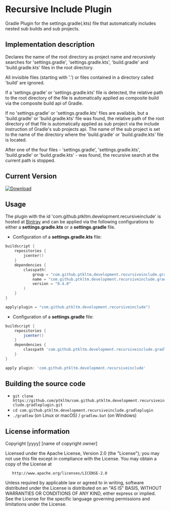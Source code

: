 # Recursive Include Plugin

Gradle Plugin for the settings.gradle(.kts) file that automatically includes nested sub builds and sub projects.

## Implementation description

Declares the name of the root directory as project name and recursively searches for 'settings.gradle',
'settings.gradle.kts', 'build.gradle' and 'build.gradle.kts' files in the root directory.

All invisible files (starting with '.') or files contained in a directory called 'build'
are ignored.

If a 'settings.gradle' or 'settings.gradle.kts' file is detected, the relative path to the
root directory of the file is automatically applied as composite build via the composite build api of Gradle.

If no 'settings.gradle' or 'settings.gradle.kts' files are available, but a 'build.gradle'
or 'build.gradle.kts' file was found, the relative path of the root directory of that file
is automatically applied as sub project via the include instruction of Gradle's sub projects api.
The name of the sub project is set to the name of the directory where the 'build.gradle' or 'build.gradle.kts'
file is located.

After one of the four files - 'settings.gradle', 'settings.gradle.kts', 'build.gradle' or
'build.gradle.kts' - was found, the recursive search at the current path is stopped.

## Current Version

[ ![Download](https://api.bintray.com/packages/ptkltm/com.github.ptkltm.development/com.github.ptkltm.development.recursiveinclude.gradleplugin/images/download.svg?version=0.4.0) ](https://bintray.com/ptkltm/com.github.ptkltm.development/com.github.ptkltm.development.recursiveinclude.gradleplugin/0.4.0/link)

## Usage

The plugin with the id 'com.github.ptkltm.development.recursiveinclude' is hosted at [Bintray](https://bintray.com/ptkltm/com.github.ptkltm.development/com.github.ptkltm.development.recursiveinclude.gradleplugin) and can be applied via the following configurations to either a **settings.gradle.kts** or a **settings.gradle** file.
- Configuration of a **settings.gradle.kts** file:

```kotlin
buildscript {
    repositories {
        jcenter()
    }
    dependencies {
        classpath(
            group = "com.github.ptkltm.development.recursiveinclude.gradleplugin",
            name = "com.github.ptkltm.development.recursiveinclude.gradleplugin",
            version = "0.4.0"
        )
    }
}

apply(plugin = "com.github.ptkltm.development.recursiveinclude")
```

- Configuration of a **settings.gradle** file:

```groovy
buildscript {
    repositories {
        jcenter()
    }
    dependencies {
        classpath 'com.github.ptkltm.development.recursiveinclude.gradleplugin:com.github.ptkltm.development.recursiveinclude.gradleplugin:0.4.0'
    }
}

apply plugin: 'com.github.ptkltm.development.recursiveinclude'
```

## Building the source code

- `git clone https://github.com/ptkltm/com.github.ptkltm.development.recursiveinclude.gradleplugin.git`
- `cd com.github.ptkltm.development.recursiveinclude.gradleplugin`
- `./gradlew` (on Linux or macOS) / `gradlew.bat` (on Windows)

## License information

   Copyright [yyyy] [name of copyright owner]

   Licensed under the Apache License, Version 2.0 (the "License");
   you may not use this file except in compliance with the License.
   You may obtain a copy of the License at

       http://www.apache.org/licenses/LICENSE-2.0

   Unless required by applicable law or agreed to in writing, software
   distributed under the License is distributed on an "AS IS" BASIS,
   WITHOUT WARRANTIES OR CONDITIONS OF ANY KIND, either express or implied.
   See the License for the specific language governing permissions and
   limitations under the License.